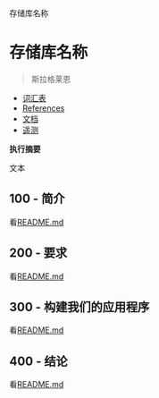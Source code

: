 存储库名称

# 存储库名称

> 斯拉格莱恩

-   [词汇表](./GLOSSARY.md)
-   [References](./REFERENCES.md)
-   [文档](./DOCUMENTATION.md)
-   [遥测](./TELEMETRY.md)

**执行摘要**

文本

## 100 - 简介

看[README.md](./100/README.md)

## 200 - 要求

看[README.md](./200/README.md)

## 300 - 构建我们的应用程序

看[README.md](./300/README.md)

## 400 - 结论

看[README.md](./400/README.md)
